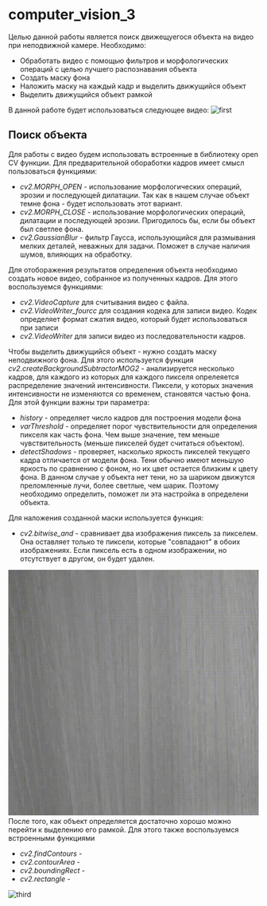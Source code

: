 # computer_vision_3
Целью данной работы является поиск движещуегося объекта на видео при неподвижной камере. Необходимо:
- Обработать видео с помощью фильтров и морфологических операций с целью лучшего распознавания объекта
- Создать маску фона
- Наложить маску на каждый кадр и выделить движущийся объект
- Выделить движущийся объект рамкой
  
В данной работе будет использоваться следующее видео:
![first](https://github.com/LugenderGeist/computer_vision_3/blob/main/clear.gif)  
## Поиск объекта  
Для работы с видео будем использовать встроенные в библиотеку open CV функции. Для предварительной обоработки кадров имеет смысл пользоваться функциями:
- *cv2.MORPH_OPEN* - использование морфологических операций, эрозии и последующей дилатации. Так как в нашем случае объект темне фона - будет использовать этот вариант.
- *cv2.MORPH_CLOSE* - использование морфологических операций, дилатации и последующей эрозии. Пригодилось бы, если бы объект был светлее фона.
- *cv2.GaussianBlur* - фильтр Гаусса, использующийся для размывания мелких деталей, неважных для задачи. Поможет в случае наличия шумов, влияющих на обработку.
 
Для отоборажения результатов определения объекта необходимо создать новое видео, собранное из полученных кадров. Для этого воспользуемся функциями:
- *cv2.VideoCapture* для считывания видео с файла.
- *cv2.VideoWriter_fourcc* для создания кодека для записи видео. Кодек определяет формат сжатия видео, который будет использоваться при записи
- *cv2.VideoWriter* для записи видео из последовательности кадров.

Чтобы выделить движущийся объект - нужно создать маску неподвижного фона. Для этого используется функция *cv2.createBackgroundSubtractorMOG2* - анализируется несколько кадров, для каждого из которых для каждого пикселя опрелеяется распределение значений интенсивности. Пиксели, у которых значения интенсивности не изменяются со временем, становятся частью фона.  
Для этой функции важны три параметра:
- *history* - определяет число кадров для построения модели фона
- *varThreshold* - определяет порог чувствительности для определения пикселя как часть фона. Чем выше значение, тем меньше чувствительность (меньше пикселей будет считаться объектом).
- *detectShadows* - проверяет, насколько яркость пикселей текущего кадра отличается от модели фона. Тени обычно имеют меньшую яркость по сравнению с фоном, но их цвет остается близким к цвету фона. В данном случае у объекта нет тени, но за шариком движутся преломленные лучи, более светлые, чем шарик. Поэтому необходимо определить, поможет ли эта настройка в определени объекта.

Для наложения созданной маски используется функция:
- *cv2.bitwise_and* - сравнивает два изображения пиксель за пикселем. Она оставляет только те пиксели, которые "совпадают" в обоих изображениях. Если пиксель есть в одном изображении, но отсутствует в другом, он будет удален.
  
![second](https://github.com/LugenderGeist/computer_vision_3/blob/main/grayscale.gif)  
После того, как объект определяется достаточно хорошо можно перейти к выделению его рамкой. Для этого также воспользуемся встроенными функциями 
- *cv2.findContours* - 
- *cv2.contourArea* - 
- *cv2.boundingRect* - 
- *cv2.rectangle* - 
  
![third](https://github.com/LugenderGeist/computer_vision_3/blob/main/result.gif)  
